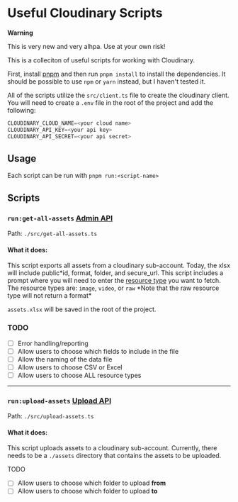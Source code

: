 # Useful Cloudinary Scripts

**Warning**

This is very new and very alhpa. Use at your own risk!

This is a colleciton of useful scripts for working with Cloudinary.

First, install [pnpm](https://pnpm.js.org/en/installation) and then run `pnpm install` to install the dependencies. It should be possible to use `npm` or `yarn` instead, but I haven't tested it.

All of the scripts utilize the `src/client.ts` file to create the cloudinary client. You will need to create a `.env` file in the root of the project and add the following:

```ts
CLOUDINARY_CLOUD_NAME=<your cloud name>
CLOUDINARY_API_KEY=<your api key>
CLOUDINARY_API_SECRET=<your api secret>
```

## Usage

Each script can be run with `pnpm run:<script-name>`

## Scripts

### `run:get-all-assets` [Admin API](https://cloudinary.com/documentation/admin_api)

Path: `./src/get-all-assets.ts`

#### What it does:

This script exports all assets from a cloudinary sub-account. Today, the xlsx will include public*id, format, folder, and secure_url. This script includes a prompt where you will need to enter the [resource type](https://cloudinary.com/documentation/admin_api#get_resources) you want to fetch. The resource types are: `image`, `video`, or `raw`
*Note that the raw resource type will not return a format\*

`assets.xlsx` will be saved in the root of the project.

### TODO

- [ ] Error handling/reporting
- [ ] Allow users to choose which fields to include in the file
- [ ] Allow the naming of the data file
- [ ] Allow users to choose CSV or Excel
- [ ] Allow users to choose ALL resource types

---

### `run:upload-assets` [Upload API](https://cloudinary.com/documentation/image_upload_api_reference)

Path: `./src/upload-assets.ts`

#### What it does:

This script uploads assets to a cloudinary sub-account. Currently, there needs to be a `./assets` directory that contains the assets to be uploaded.

TODO

- [ ] Allow users to choose which folder to upload **from**
- [ ] Allow users to choose which folder to upload **to**
